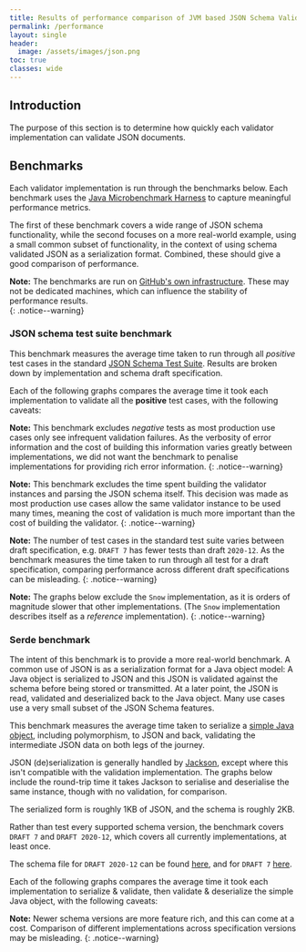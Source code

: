```yaml
---
title: Results of performance comparison of JVM based JSON Schema Validation Implementations
permalink: /performance
layout: single
header:
  image: /assets/images/json.png
toc: true
classes: wide
---
```


## Introduction

The purpose of this section is to determine how quickly each validator implementation can validate JSON documents.

## Benchmarks

Each validator implementation is run through the benchmarks below.
Each benchmark uses the [Java Microbenchmark Harness][jhm] to capture meaningful performance metrics.

The first of these benchmark covers a wide range of JSON schema functionality, while the second focuses on a more
real-world example, using a small common subset of functionality, in the context of using schema validated JSON
as a serialization format.  Combined, these should give a good comparison of performance.

**Note:**
The benchmarks are run on [GitHub's own infrastructure](https://docs.github.com/en/actions/using-github-hosted-runners/about-github-hosted-runners/about-github-hosted-runners). 
These may not be dedicated machines, which can influence the stability of performance results.   
{: .notice--warning}

### JSON schema test suite benchmark

This benchmark measures the average time taken to run through all _positive_ test cases in the standard
[JSON Schema Test Suite][JSON-Schema-Test-Suite]. 
Results are broken down by implementation and schema draft specification.

Each of the following graphs compares the average time it took each implementation to validate all the **positive**
test cases, with the following caveats:

**Note:**
This benchmark excludes _negative_ tests as most production use cases only see infrequent validation failures. 
As the verbosity of error information and the cost of building this information varies greatly between implementations,
we did not want the benchmark to penalise implementations for providing rich error information.
{: .notice--warning}

**Note:**
This benchmark excludes the time spent building the validator instances and parsing the JSON schema itself.
This decision was made as most production use cases allow the same validator instance to be used many times,
meaning the cost of validation is much more important than the cost of building the validator. 
{: .notice--warning}

**Note:** 
The number of test cases in the standard test suite varies between draft specification, e.g. `DRAFT 7` 
has fewer tests than draft `2020-12`.  As the benchmark measures the time taken to run through all test for a draft specification, 
comparing performance across different draft specifications can be misleading.
{: .notice--warning}

**Note:**
The graphs below exclude the `Snow` implementation, as it is orders of magnitude slower that other implementations.
(The `Snow` implementation describes itself as a _reference_ implementation).
{: .notice--warning}

<div id="ValidateCharts"></div>

### Serde benchmark

The intent of this benchmark is to provide a more real-world benchmark. A common use of JSON is as a serialization format
for a Java object model:  A Java object is serialized to JSON and this JSON is validated against the schema before being
stored or transmitted. At a later point, the JSON is read, validated and deserialized back to the Java object.
Many use cases use a very small subset of the JSON Schema features.

This benchmark measures the average time taken to serialize a [simple Java object][TestModel], including polymorphism,
to JSON and back, validating the intermediate JSON data on both legs of the journey. 

JSON (de)serialization is generally handled by [Jackson][Jackson], except where this isn't compatible with the validation implementation.
The graphs below include the round-trip time it takes Jackson to serialise and deserialise the same instance, though with no validation,
for comparison.

The serialized form is roughly 1KB of JSON, and the schema is roughly 2KB.

Rather than test every supported schema version, the benchmark covers `DRAFT 7` and  `DRAFT 2020-12`, which covers
all currently implementations, at least once.

The schema file for `DRAFT 2020-12` can be found [here][2020-schema], and for `DRAFT 7` [here][7-schema].

Each of the following graphs compares the average time it took each implementation to serialize & validate, 
then validate & deserialize the simple Java object, with the following caveats:

**Note:**
Newer schema versions are more feature rich, and this can come at a cost.
Comparison of different implementations across specification versions may be misleading. 
{: .notice--warning}

<div id="SerdeCharts"></div>

[//]: # (Chart scripts: https://www.chartjs.org/docs/latest/)
<script src="https://cdn.jsdelivr.net/npm/chart.js"></script>

[//]: # (Table scripts: https://github.com/fiduswriter/Simple-DataTables)
<link href="https://cdn.jsdelivr.net/npm/simple-datatables@7.3.0/dist/style.css" rel="stylesheet" type="text/css">
<script src="https://cdn.jsdelivr.net/npm/simple-datatables@7.3.0" type="text/javascript"></script>

<script>
    const implData = {% include implementations.json %};

    const validateResults = {% include JsonValidateBenchmark.json %};
    const serdeResults = {% include JsonSerdeBenchmark.json %};

    function buildCharts(resultData, benchmarkType, drafts){
      const chartContainer = document.getElementById(benchmarkType + 'Charts');

      drafts.forEach(function(draft) {
        const canvas = document.createElement('canvas');
        chartContainer.append(canvas);

        let draftData = resultData.filter(r => r.benchmark.includes(draft)).sort(function(a, b) {
          return a.primaryMetric.score - b.primaryMetric.score;
        });

        let implNames = draftData.map(r => r.benchmark.substring(r.benchmark.lastIndexOf('_') + 1));
        new Chart(canvas, 
          {
            type: 'bar',
            data: {
              labels: implNames,
              datasets: [{
                data: draftData.map(r => r.primaryMetric.score),
                borderColor: implNames.map(implName => implData.find(impl => impl.shortName === implName).color),
                backgroundColor: implNames.map(implName => implData.find(impl => impl.shortName === implName).color.replace('rgb', 'rgba').replace(')', ',0.2)')),
                borderWidth: 1
             }]
            },
            options: {
              plugins: {
                  title: {
                      display: true,
                      text: draft + ' ' + benchmarkType + ' Performance (lower is better)',
                      align: 'start',
                      padding: {
                        top: 50,
                        bottom: 30
                      }
                  },
                  legend: {
                      display: false
                  }
              },
              scales: {
                y: {
                  beginAtZero: true,
                  title: {
                    display: true,
                    text: draftData[0].primaryMetric.scoreUnit
                  }
                }
              }
            },
          });
      });
  }

  buildCharts(validateResults.filter(r => !r.benchmark.includes('_Snow')), 'Validate', ["Draft_2020_12", "Draft_2019_09", "Draft_07", "Draft_06", "Draft_04", "Draft_03"]);
  buildCharts(serdeResults, 'Serde', ["Draft_2020_12", "Draft_07"]);
</script>


[JSON-Schema-Test-Suite]: https://github.com/json-schema-org/JSON-Schema-Test-Suite
[jhm]: https://github.com/openjdk/jmh
[TestModel]: https://github.com/creek-service/json-schema-validation-comparison/blob/main/src/main/java/org/creekservice/kafka/test/perf/model/ModelState.java
[Jackson]: https://github.com/FasterXML/jackson-databind
[2020-schema]: https://github.com/creek-service/json-schema-validation-comparison/blob/main/src/main/resources/schema-draft-2020-12.json
[7-schema]: https://github.com/creek-service/json-schema-validation-comparison/blob/main/src/main/resources/schema-draft-7.json